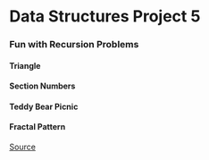 # Data Structures Project 5

### Fun with Recursion Problems

#### Triangle

#### Section Numbers

#### Teddy Bear Picnic

#### Fractal Pattern

[Source](https://www.cs.colorado.edu/~main/projects/chap09a.html "Click me for more information!")